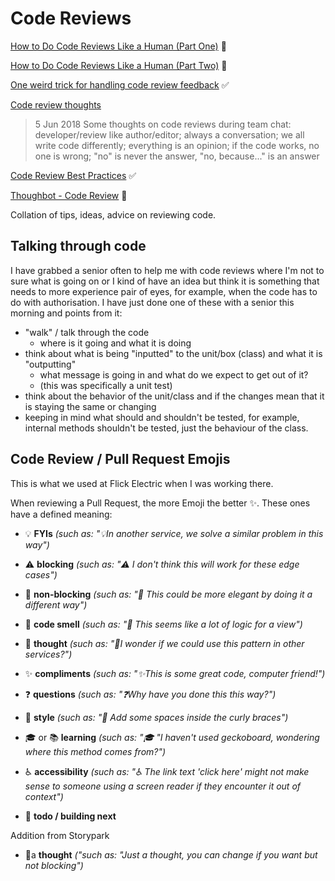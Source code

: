 # Code Reviews

[How to Do Code Reviews Like a Human (Part One)](https://mtlynch.io/human-code-reviews-1/) 📖

[How to Do Code Reviews Like a Human (Part Two)](https://mtlynch.io/human-code-reviews-2/) 📖

[One weird trick for handling code review feedback](https://medium.com/@raquelxmoss/one-weird-trick-to-help-you-handle-code-review-feedback-better-d999a08620b1) ✅

[Code review thoughts](https://twitter.com/schuknight/status/1003802645465714688?s=11)

  >5 Jun 2018
  >Some thoughts on code reviews during team chat: developer/review like author/editor; always a conversation; we all write code differently; everything is an opinion; if the code works, no one is wrong; "no" is never the answer, "no, because..." is an answer

[Code Review Best Practices](https://www.kevinlondon.com/2015/05/05/code-review-best-practices.html) ✅

[Thoughbot - Code Review](https://github.com/thoughtbot/guides/tree/master/code-review) 📖

Collation of tips, ideas, advice on reviewing code.

## Talking through code

I have grabbed a senior often to help me with code reviews where I'm not to sure what is going on or I kind of have an idea but think it is something that needs to more experience pair of eyes, for example, when the code has to do with authorisation.
I have just done one of these with a senior this morning and points from it:

- "walk" / talk through the code
  - where is it going and what it is doing
- think about what is being "inputted" to the unit/box (class) and what it is "outputting"
  - what message is going in and what do we expect to get out of it?
  - (this was specifically a unit test)
- think about the behavior of the unit/class and if the changes mean that it is staying the same or changing
- keeping in mind what should and shouldn't be tested, for example, internal methods shouldn't be tested, just the behaviour of the class.

## Code Review / Pull Request Emojis

This is what we used at Flick Electric when I was working there.

When reviewing a Pull Request, the more Emoji the better ✨. These ones have a defined meaning:

- 💡 **FYIs**           *(such as: "💡In another service, we solve a similar problem in this way")*
- ⚠️ **blocking**      *(such as: "⚠️ I don't think this will work for these edge cases")*
- 🐘 **non-blocking**  *(such as: "🐘 This could be more elegant by doing it a different way")*
- 🍄 **code smell**   *(such as: "🍄 This seems like a lot of logic for a view")*
- 💭 **thought**      *(such as: "💭I wonder if we could use this pattern in other services?")*
- ✨ **compliments**  *(such as: "✨This is some great code, computer friend!")*
- ❓ **questions**   *(such as: "❓Why have you done this this way?")*
- 👠 **style**  *(such as: "👠 Add some spaces inside the curly braces")*
- :mortar_board: or 📚 **learning**  *(such as: ":mortar_board:  "I haven't used geckoboard, wondering where this method comes from?")*
- ♿️ **accessibility** *(such as: "♿️ The link text 'click here' might not make sense to someone using a screen reader if they encounter it out of context")*

- 🔧 **todo / building next**

Addition from Storypark

- 🎈a **thought** *("such as: "Just a thought, you can change if you want but not blocking")*

